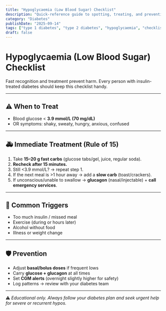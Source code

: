 ```yaml
---
title: "Hypoglycaemia (Low Blood Sugar) Checklist"
description: "Quick-reference guide to spotting, treating, and preventing hypos in diabetes."
category: "Diabetes"
publishDate: "2025-09-14"
tags: ["type 1 diabetes", "type 2 diabetes", "hypoglycaemia", "checklist"]
draft: false
---
```


# Hypoglycaemia (Low Blood Sugar) Checklist

Fast recognition and treatment prevent harm. Every person with insulin-treated diabetes should keep this checklist handy.

---

## ⚠️ When to Treat
- Blood glucose < **3.9 mmol/L (70 mg/dL)**  
- OR symptoms: shaky, sweaty, hungry, anxious, confused  

---

## 🚑 Immediate Treatment (Rule of 15)
1. Take **15–20 g fast carbs** (glucose tabs/gel, juice, regular soda).  
2. **Recheck after 15 minutes.**  
3. Still <3.9 mmol/L? → repeat step 1.  
4. If the next meal is >1 hour away → add a **slow carb** (toast/crackers).  
5. If unconscious/unable to swallow → **glucagon** (nasal/injectable) + **call emergency services**.  

---

## 🧾 Common Triggers
- Too much insulin / missed meal  
- Exercise (during or hours later)  
- Alcohol without food  
- Illness or weight change  

---

## 🛡️ Prevention
- Adjust **basal/bolus doses** if frequent lows  
- Carry **glucose + glucagon** at all times  
- Set **CGM alerts** (overnight slightly higher for safety)  
- Log patterns → review with your diabetes team  

---

⚠️ *Educational only. Always follow your diabetes plan and seek urgent help for severe or recurrent hypos.*
